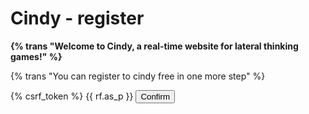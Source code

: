 Cindy - register
================
**{% trans "Welcome to Cindy, a real-time website for lateral thinking games!" %}**

{% trans "You can register to cindy free in one more step" %}

<form action="{% url 'sui_hei:users_add' %}" method="post">
{% csrf_token %}
{{ rf.as_p }}
<input type="submit" value="Confirm" />
</form>
